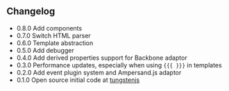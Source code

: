 ## Changelog

* 0.8.0 Add components
* 0.7.0 Switch HTML parser
* 0.6.0 Template abstraction
* 0.5.0 Add debugger
* 0.4.0 Add derived properties support for Backbone adaptor
* 0.3.0 Performance updates, especially when using `{{{ }}}` in templates
* 0.2.0 Add event plugin system and Ampersand.js adaptor
* 0.1.0 Open source initial code at [tungstenjs](https://github.com/wayfair/tungstenjs)
